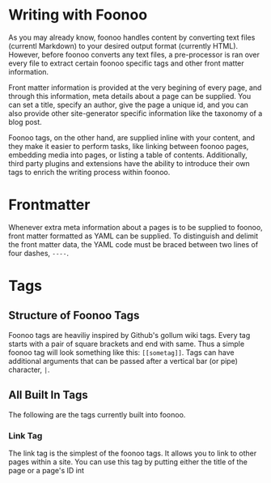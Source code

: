 # Writing with Foonoo
As you may already know, foonoo handles content by converting text files (currentl Markdown) to your desired output format (currently HTML). However, before foonoo converts any text files, a pre-processor is ran over every file to extract certain foonoo specific tags and other front matter information.

Front matter information is provided at the very begining of every page, and through this information, meta details about a page can be supplied. You can set a title, specify an author, give the page a unique id, and you can also provide other site-generator specific information like the taxonomy of a blog post. 

Foonoo tags, on the other hand, are supplied inline with your content, and they make it easier to perform tasks, like linking between foonoo pages, embedding media into pages, or listing a table of contents. Additionally, third party plugins and extensions have the ability to introduce their own tags to enrich the writing process within foonoo.

# Frontmatter
Whenever extra meta information about a pages is to be supplied to foonoo, front matter formatted as YAML can be supplied. To distinguish and delimit the front matter data, the YAML code must be braced between two lines of four dashes, `----`. 

# Tags

## Structure of Foonoo Tags
Foonoo tags are heaviliy inspired by Github's gollum wiki tags. Every tag starts with a pair of square brackets and end with same. Thus a simple foonoo tag will look something like this: `[[sometag]]`. Tags can have additional arguments that can be passed after a vertical bar (or pipe) character, `|`.

## All Built In Tags
The following are the tags currently built into foonoo.

### Link Tag
The link tag is the simplest of the foonoo tags. It allows you to link to other pages within a site. You can use this tag by putting either the title of the page or a page's ID int

